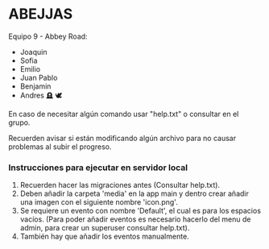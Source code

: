# ABEJJAS

Equipo 9 - Abbey Road:
- Joaquin
- Sofia
- Emilio
- Juan Pablo
- Benjamin
- Andres 🪦 🕊️

En caso de necesitar algún comando usar "help.txt" o consultar en el grupo.

Recuerden avisar si están modificando algún archivo para no causar problemas al subir el progreso.

### Instrucciones para ejecutar en servidor local

1. Recuerden hacer las migraciones antes (Consultar help.txt).
2. Deben añadir la carpeta 'media' en la app main y dentro crear añadir una imagen con el siguiente nombre 'icon.png'.
3. Se requiere un evento con nombre 'Default', el cual es para los espacios vacíos.
   (Para poder añadir eventos es necesario hacerlo del menu de admin, para crear un superuser consultar help.txt).
4. También hay que añadir los eventos manualmente.